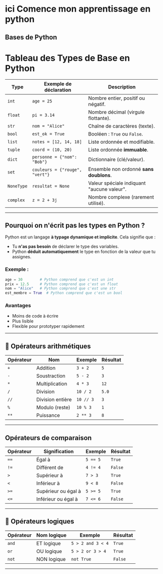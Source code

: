 # ici Comence mon apprentissage en python 

##  Bases de Python

# Tableau des Types de Base en Python

| Type       | Exemple de déclaration         | Description                                |
| ---------- | ------------------------------ | ------------------------------------------ |
| `int`      | `age = 25`                     | Nombre entier, positif ou négatif.         |
| `float`    | `pi = 3.14`                    | Nombre décimal (virgule flottante).        |
| `str`      | `nom = "Alice"`                | Chaîne de caractères (texte).              |
| `bool`     | `est_ok = True`                | Booléen : `True` ou `False`.               |
| `list`     | `notes = [12, 14, 18]`         | Liste ordonnée et modifiable.              |
| `tuple`    | `coord = (10, 20)`             | Liste ordonnée **immuable**.               |
| `dict`     | `personne = {"nom": "Bob"}`    | Dictionnaire (clé/valeur).                 |
| `set`      | `couleurs = {"rouge", "vert"}` | Ensemble non ordonné **sans doublons**.    |
| `NoneType` | `resultat = None`              | Valeur spéciale indiquant "aucune valeur". |
| `complex`  | `z = 2 + 3j`                   | Nombre complexe (rarement utilisé).        |

---

## Pourquoi on n'écrit pas les types en Python ?

Python est un langage **à typage dynamique et implicite**. Cela signifie que :

* Tu **n'as pas besoin** de déclarer le type des variables.
* Python **déduit automatiquement** le type en fonction de la valeur que tu assignes.

### Exemple :

```python
age = 30        # Python comprend que c'est un int
prix = 12.5     # Python comprend que c'est un float
nom = "Alice"   # Python comprend que c'est une str
est_membre = True  # Python comprend que c'est un bool
```

###  Avantages

* Moins de code à écrire
* Plus lisible
* Flexible pour prototyper rapidement

---

## 🔢 Opérateurs arithmétiques

| Opérateur | Nom              | Exemple   | Résultat |
| --------- | ---------------- | --------- | -------- |
| `+`       | Addition         | `3 + 2`   | `5`      |
| `-`       | Soustraction     | `5 - 2`   | `3`      |
| `*`       | Multiplication   | `4 * 3`   | `12`     |
| `/`       | Division         | `10 / 2`  | `5.0`    |
| `//`      | Division entière | `10 // 3` | `3`      |
| `%`       | Modulo (reste)   | `10 % 3`  | `1`      |
| `**`      | Puissance        | `2 ** 3`  | `8`      |

---

## Opérateurs de comparaison

| Opérateur | Signification       | Exemple  | Résultat |
| --------- | ------------------- | -------- | -------- |
| `==`      | Égal à              | `5 == 5` | `True`   |
| `!=`      | Différent de        | `4 != 4` | `False`  |
| `>`       | Supérieur à         | `7 > 3`  | `True`   |
| `<`       | Inférieur à         | `9 < 8`  | `False`  |
| `>=`      | Supérieur ou égal à | `5 >= 5` | `True`   |
| `<=`      | Inférieur ou égal à | `7 <= 6` | `False`  |

---

## 🔗 Opérateurs logiques

| Opérateur | Nom logique | Exemple           | Résultat |
| --------- | ----------- | ----------------- | -------- |
| `and`     | ET logique  | `5 > 2 and 3 < 4` | `True`   |
| `or`      | OU logique  | `5 > 2 or 3 > 4`  | `True`   |
| `not`     | NON logique | `not True`        | `False`  |

---








